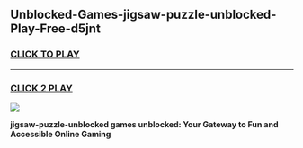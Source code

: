 
## Unblocked-Games-jigsaw-puzzle-unblocked-Play-Free-d5jnt
<h3>
<a href="https://premium76.site?title=jigsaw-puzzle-unblocked&ref=12A">CLICK TO PLAY</a></h3>
<hr>

<h3>
<a href="https://premium76.site?title=jigsaw-puzzle-unblocked&ref=12A">CLICK 2 PLAY</a>
  
</h3>

<a href="https://premium76.site?title=jigsaw-puzzle-unblocked&ref=12A"><img src="https://clearcache.store/games.png"></a>


**jigsaw-puzzle-unblocked games unblocked: Your Gateway to Fun and Accessible Online Gaming**

